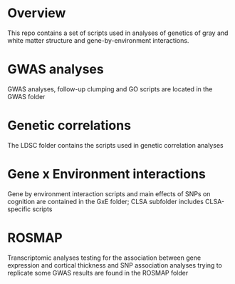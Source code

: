 # Overview
This repo contains a set of scripts used in analyses of genetics of gray and white matter structure and gene-by-environment interactions.

# GWAS analyses
GWAS analyses, follow-up clumping and GO scripts are located in the GWAS folder

# Genetic correlations
The LDSC folder contains the scripts used in genetic correlation analyses

# Gene x Environment interactions
Gene by environment interaction scripts and main effects of SNPs on cognition are contained in the GxE folder; CLSA subfolder includes CLSA-specific scripts

# ROSMAP
Transcriptomic analyses testing for the association between gene expression and cortical thickness and SNP association analyses trying to replicate some GWAS results are found in the ROSMAP folder

